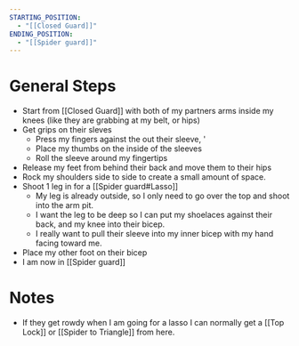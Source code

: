 ```yaml
---
STARTING_POSITION:
  - "[[Closed Guard]]"
ENDING_POSITION:
  - "[[Spider guard]]"
---
```

# General Steps
- Start from [[Closed Guard]] with both of my partners arms inside my knees (like they are grabbing at my belt, or hips)
- Get grips on their sleves 
	- Press my fingers against the out their sleeve, '
	- Place my thumbs on the inside of the sleeves 
	- Roll the sleeve around my fingertips
- Release my feet from behind their back and move them to their hips
- Rock my shoulders side to side to create a small amount of space. 
- Shoot 1 leg in for a [[Spider guard#Lasso]]
	- My leg is already outside, so I only need to go over the top and shoot into the arm pit. 
	- I want the leg to be deep so I can put my shoelaces against their back, and my knee into their bicep.
	- I really want to pull their sleeve into my inner bicep with my hand facing toward me. 
- Place my other foot on their bicep 
- I am now in [[Spider guard]]

# Notes
- If they get rowdy  when I am going for a lasso I can normally get a [[Top Lock]] or  [[Spider to Triangle]] from here. 